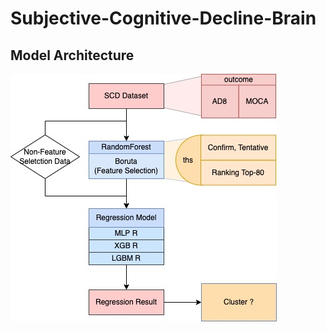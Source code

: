 # Subjective-Cognitive-Decline-Brain

## Model Architecture
<img src='https://github.com/IlikeBB/CG-Project/blob/main/CG-Subjective-Cognitive-Decline-Brain/SCD-arch-01.jpg'>
